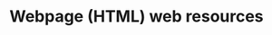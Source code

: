 # Webpage (HTML) web resources

<!-- https://docs.microsoft.com/en-us/dynamics365/customer-engagement/developer/webpage-html-web-resources -->